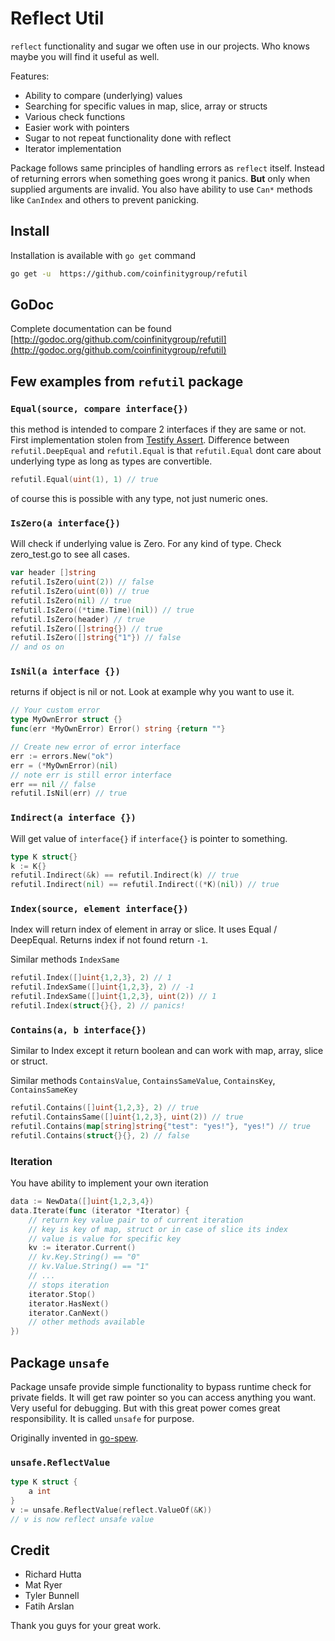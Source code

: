 # Reflect Util

`reflect` functionality and sugar we often use in our projects.
Who knows maybe you will find it useful as well.

Features:

- Ability to compare (underlying) values
- Searching for specific values in map, slice, array or structs
- Various check functions
- Easier work with pointers
- Sugar to not repeat functionality done with reflect
- Iterator implementation

Package follows same principles of handling errors as `reflect` itself.
Instead of returning errors when something goes wrong it panics.
**But** only when supplied arguments are invalid. 
You also have ability to use `Can*` methods like `CanIndex` and others
to prevent panicking. 

## Install

Installation is available with `go get` command

```bash
go get -u  https://github.com/coinfinitygroup/refutil
```

## GoDoc

Complete documentation can be found [http://godoc.org/github.com/coinfinitygroup/refutil](http://godoc.org/github.com/coinfinitygroup/refutil)

## Few examples from `refutil` package

### `Equal(source, compare interface{})`

this method is intended to compare 2 interfaces if they are same or not.
First implementation stolen from [Testify Assert](https://github.com/stretchr/testify/tree/master/assert).
Difference between `refutil.DeepEqual` and `refutil.Equal` is that `refutil.Equal`
dont care about underlying type as long as types are convertible.

```go
refutil.Equal(uint(1), 1) // true
```

of course this is possible with any type, not just numeric ones.

### `IsZero(a interface{})`

Will check if underlying value is Zero. For any kind of type. Check zero_test.go to see
all cases.

```go
var header []string
refutil.IsZero(uint(2)) // false
refutil.IsZero(uint(0)) // true
refutil.IsZero(nil) // true
refutil.IsZero((*time.Time)(nil)) // true
refutil.IsZero(header) // true
refutil.IsZero([]string{}) // true
refutil.IsZero([]string{"1"}) // false
// and os on
```

### `IsNil(a interface {})`

returns if object is nil or not. Look at example why you want to use it.

```go
// Your custom error
type MyOwnError struct {}
func(err *MyOwnError) Error() string {return ""}

// Create new error of error interface
err := errors.New("ok")
err = (*MyOwnError)(nil)
// note err is still error interface
err == nil // false
refutil.IsNil(err) // true
```

### `Indirect(a interface {})`

Will get value of `interface{}` if `interface{}` is pointer to something.

```go
type K struct{}
k := K{}
refutil.Indirect(&k) == refutil.Indirect(k) // true
refutil.Indirect(nil) == refutil.Indirect((*K)(nil)) // true
```

### `Index(source, element interface{})`

Index will return index of element in array or slice.
It uses Equal / DeepEqual. Returns index if not found return `-1`.

Similar methods `IndexSame`

```go
refutil.Index([]uint{1,2,3}, 2) // 1
refutil.IndexSame([]uint{1,2,3}, 2) // -1
refutil.IndexSame([]uint{1,2,3}, uint(2)) // 1
refutil.Index(struct{}{}, 2) // panics!
```

### `Contains(a, b interface{})`

Similar to Index except it return boolean and can work with map, array, slice or struct.

Similar methods `ContainsValue`, `ContainsSameValue`, `ContainsKey`, `ContainsSameKey`

```go
refutil.Contains([]uint{1,2,3}, 2) // true
refutil.ContainsSame([]uint{1,2,3}, uint(2)) // true
refutil.Contains(map[string]string{"test": "yes!"}, "yes!") // true
refutil.Contains(struct{}{}, 2) // false
```

### Iteration

You have ability to implement your own iteration

```go
data := NewData([]uint{1,2,3,4})
data.Iterate(func (iterator *Iterator) {
    // return key value pair to of current iteration
    // key is key of map, struct or in case of slice its index
    // value is value for specific key
    kv := iterator.Current()
    // kv.Key.String() == "0"
    // kv.Value.String() == "1"
    // ...
    // stops iteration
    iterator.Stop()
    iterator.HasNext()
    iterator.CanNext()
    // other methods available
})
```

## Package `unsafe`

Package unsafe provide simple functionality to bypass runtime check for private fields.
It will get raw pointer so you can access anything you want.
Very useful for debugging. But with this great power comes great responsibility.
It is called `unsafe` for purpose.

Originally invented in [go-spew](https://github.com/davecgh/go-spew).

### `unsafe.ReflectValue`

```go
type K struct {
    a int
}
v := unsafe.ReflectValue(reflect.ValueOf(&K))
// v is now reflect unsafe value
```

## Credit

- Richard Hutta
- Mat Ryer
- Tyler Bunnell
- Fatih Arslan

Thank you guys for your great work.
